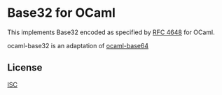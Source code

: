# Base32 for OCaml

This implements Base32 encoded as specified by [RFC 4648](https://tools.ietf.org/html/rfc4648) for OCaml.

ocaml-base32 is an adaptation of [ocaml-base64](https://github.com/mirage/ocaml-base64)

## License

[ISC](./LICENSES/ISC.txt)
